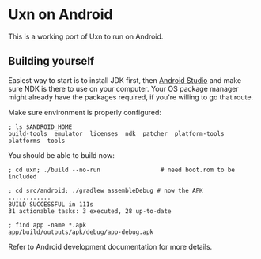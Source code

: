 # Uxn on Android

This is a working port of Uxn to run on Android.

## Building yourself

Easiest way to start is to install JDK first, then [Android
Studio](https://developer.android.com/studio) and make sure NDK is
there to use on your computer.  Your OS package manager might already
have the packages required, if you're willing to go that route.

Make sure environment is properly configured:

	; ls $ANDROID_HOME
	build-tools  emulator  licenses  ndk  patcher  platform-tools  platforms  tools

You should be able to build now:

	; cd uxn; ./build --no-run                 # need boot.rom to be included

	; cd src/android; ./gradlew assembleDebug # now the APK
	............
	BUILD SUCCESSFUL in 111s
	31 actionable tasks: 3 executed, 28 up-to-date

	; find app -name *.apk
	app/build/outputs/apk/debug/app-debug.apk

Refer to Android development documentation for more details.
